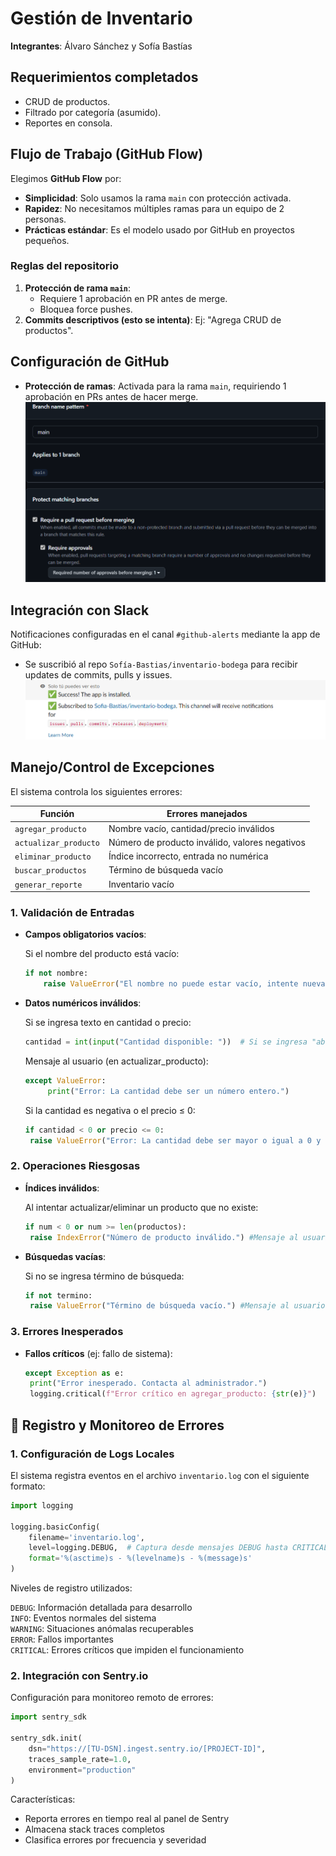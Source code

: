 # Gestión de Inventario  
**Integrantes**: Álvaro Sánchez y Sofía Bastías  
## Requerimientos completados  
- CRUD de productos.  
- Filtrado por categoría (asumido).  
- Reportes en consola.  

## Flujo de Trabajo (GitHub Flow)  
Elegimos **GitHub Flow** por:  
- **Simplicidad**: Solo usamos la rama `main` con protección activada.  
- **Rapidez**: No necesitamos múltiples ramas para un equipo de 2 personas.  
- **Prácticas estándar**: Es el modelo usado por GitHub en proyectos pequeños.  

### Reglas del repositorio  
1. **Protección de rama `main`**:  
   - Requiere 1 aprobación en PR antes de merge.  
   - Bloquea force pushes.  
2. **Commits descriptivos (esto se intenta)**: Ej: "Agrega CRUD de productos".  

## Configuración de GitHub  
- **Protección de ramas**: Activada para la rama `main`, requiriendo 1 aprobación en PRs antes de hacer merge.  
  ![Captura](/docs/repo-branch.png)  
## Integración con Slack  
Notificaciones configuradas en el canal `#github-alerts` mediante la app de GitHub:  
- Se suscribió al repo `Sofía-Bastias/inventario-bodega` para recibir updates de commits, pulls y issues.  
![Suscripción exitosa](/docs/slack-integration-success.png)  

## Manejo/Control de Excepciones  
El sistema controla los siguientes errores:  

| Función              | Errores manejados                           |  
|----------------------|--------------------------------------------|  
| `agregar_producto`   | Nombre vacío, cantidad/precio inválidos    |  
| `actualizar_producto`| Número de producto inválido, valores negativos |  
| `eliminar_producto`  | Índice incorrecto, entrada no numérica     |  
| `buscar_productos`   | Término de búsqueda vacío                  |  
| `generar_reporte`    | Inventario vacío                           |  

### 1. Validación de Entradas
- **Campos obligatorios vacíos**:  

  Si el nombre del producto está vacío:
  ```python
  if not nombre:
      raise ValueError("El nombre no puede estar vacío, intente nuevamente.") #Mensaje al usuario
- **Datos numéricos inválidos**:

  Si se ingresa texto en cantidad o precio:
  ```python
  cantidad = int(input("Cantidad disponible: "))  # Si se ingresa "abc"
  ```
     Mensaje al usuario (en actualizar_producto):
   ```python
   except ValueError:
        print("Error: La cantidad debe ser un número entero.")
   ```
   Si la cantidad es negativa o el precio ≤ 0:
   ```python
  if cantidad < 0 or precio <= 0:
    raise ValueError("Error: La cantidad debe ser mayor o igual a 0 y el precio mayor a 0.") #Mensaje al usuario
   ```
### 2. Operaciones Riesgosas
- **Índices inválidos**:

  Al intentar actualizar/eliminar un producto que no existe:
   ```python
   if num < 0 or num >= len(productos):
    raise IndexError("Número de producto inválido.") #Mensaje al usuario
   ```
- **Búsquedas vacías**:

  Si no se ingresa término de búsqueda:
   ```python
   if not termino:
    raise ValueError("Término de búsqueda vacío.") #Mensaje al usuario
   ```
### 3. Errores Inesperados
- **Fallos críticos** (ej: fallo de sistema):
   ```python
   except Exception as e:
    print("Error inesperado. Contacta al administrador.")
    logging.critical(f"Error crítico en agregar_producto: {str(e)}")
   ```
## 📝 Registro y Monitoreo de Errores

### 1. Configuración de Logs Locales
El sistema registra eventos en el archivo `inventario.log` con el siguiente formato:
```python
import logging

logging.basicConfig(
    filename='inventario.log',
    level=logging.DEBUG,  # Captura desde mensajes DEBUG hasta CRITICAL
    format='%(asctime)s - %(levelname)s - %(message)s'
)
```

Niveles de registro utilizados:

`DEBUG`: Información detallada para desarrollo   
`INFO`: Eventos normales del sistema   
`WARNING`: Situaciones anómalas recuperables   
`ERROR`: Fallos importantes   
`CRITICAL`: Errores críticos que impiden el funcionamiento   

### 2. Integración con Sentry.io
Configuración para monitoreo remoto de errores:   

```python
import sentry_sdk

sentry_sdk.init(
    dsn="https://[TU-DSN].ingest.sentry.io/[PROJECT-ID]",
    traces_sample_rate=1.0,
    environment="production"
)
```
Características:

- Reporta errores en tiempo real al panel de Sentry
- Almacena stack traces completos
- Clasifica errores por frecuencia y severidad
